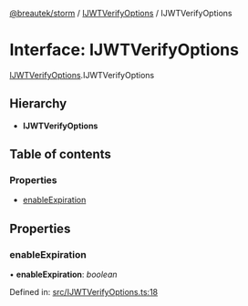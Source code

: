 [@breautek/storm](../README.md) / [IJWTVerifyOptions](../modules/ijwtverifyoptions.md) / IJWTVerifyOptions

# Interface: IJWTVerifyOptions

[IJWTVerifyOptions](../modules/ijwtverifyoptions.md).IJWTVerifyOptions

## Hierarchy

* **IJWTVerifyOptions**

## Table of contents

### Properties

- [enableExpiration](ijwtverifyoptions.ijwtverifyoptions-1.md#enableexpiration)

## Properties

### enableExpiration

• **enableExpiration**: *boolean*

Defined in: [src/IJWTVerifyOptions.ts:18](https://github.com/breautek/storm/blob/022545d/src/IJWTVerifyOptions.ts#L18)
